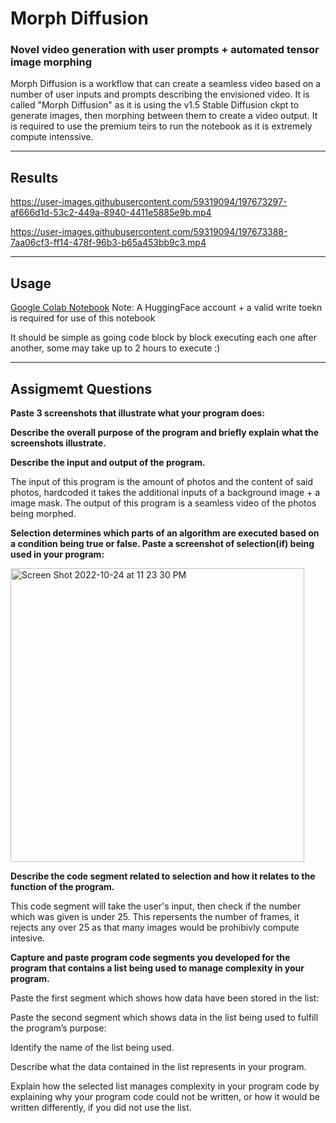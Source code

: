 # Morph Diffusion

### Novel video generation with user prompts + automated tensor image morphing
Morph Diffusion is a workflow that can create a seamless video based on a number of user inputs and prompts describing the envisioned video. It is called "Morph Diffusion" as it is using the v1.5 Stable Diffusion ckpt to generate images, then morphing between them to create a video output. It is required to use the premium teirs to run the notebook as it is extremely compute intenssive. 

---

## Results

https://user-images.githubusercontent.com/59319094/197673297-af666d1d-53c2-449a-8940-4411e5885e9b.mp4

https://user-images.githubusercontent.com/59319094/197673388-7aa06cf3-ff14-478f-96b3-b65a453bb9c3.mp4

---

## Usage

[Google Colab Notebook](https://colab.research.google.com/github/ryan-huang1/morph-diffusion/blob/main/morph-diffusion.ipynb) Note: A HuggingFace account + a valid write toekn is required for use of this notebook

It should be simple as going code block by block executing each one after another, some may take up to 2 hours to execute :)

---

## Assigmemt Questions

**Paste 3 screenshots that illustrate what your program does:**

**Describe the overall purpose of the program and briefly explain what the screenshots illustrate.**

**Describe the input and output of the program.**

The input of this program is the amount of photos and the content of said photos, hardcoded it takes the additional inputs of a background image + a image mask. The output of this program is a seamless video of the photos being morphed.

**Selection determines which parts of an algorithm are executed based on a condition being true or false. Paste a screenshot of selection(if) being used in your program:**

<img width="470" alt="Screen Shot 2022-10-24 at 11 23 30 PM" src="https://user-images.githubusercontent.com/59319094/197675015-066805d2-fce3-4092-a338-14c92093fd94.png">

**Describe the code segment related to selection and how it relates to the function of the program.** 

This code segment will take the user's input, then check if the number which was given is under 25. This repersents the number of frames, it rejects any over 25 as that many images would be prohibivly compute intesive.

**Capture and paste program code segments you developed for the program that contains a list being used to manage complexity in your program.**

Paste the first segment which shows how data have been stored in the list:

Paste the second segment which shows data in the list being used to fulfill the program’s purpose:

Identify the name of the list being used.

Describe what the data contained in the list represents in your program.

Explain how the selected list manages complexity in your program code by explaining why your program code could not be written, or how it would be written differently, if you did not use the list. 
